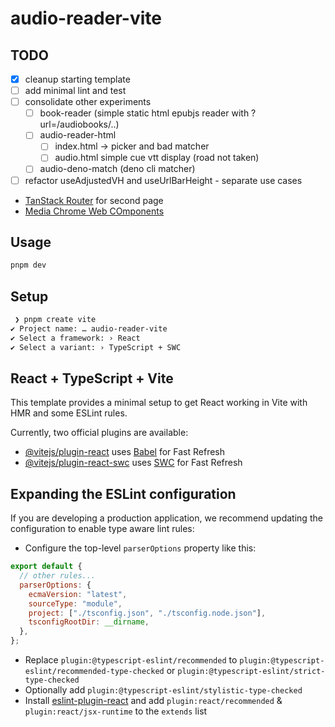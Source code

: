 # audio-reader-vite

## TODO

- [x] cleanup starting template
- [ ] add minimal lint and test
- [ ] consolidate other experiments
  - [ ] book-reader (simple static html epubjs reader with ?url=/audiobooks/..)
  - [ ] audio-reader-html
    - [ ] index.html -> picker and bad matcher
    - [ ] audio.html simple cue vtt display (road not taken)
  - [ ] audio-deno-match (deno cli matcher)
- [ ] refactor useAdjustedVH and useUrlBarHeight - separate use cases
- [TanStack Router](https://tanstack.com/router/latest/docs/framework/react/quick-start) for second page
- [Media Chrome Web COmponents](https://github.com/muxinc/media-chrome)

## Usage

```bash
pnpm dev
```

## Setup

```bash
 ❯ pnpm create vite
✔ Project name: … audio-reader-vite
✔ Select a framework: › React
✔ Select a variant: › TypeScript + SWC
```

## React + TypeScript + Vite

This template provides a minimal setup to get React working in Vite with HMR and some ESLint rules.

Currently, two official plugins are available:

- [@vitejs/plugin-react](https://github.com/vitejs/vite-plugin-react/blob/main/packages/plugin-react/README.md) uses [Babel](https://babeljs.io/) for Fast Refresh
- [@vitejs/plugin-react-swc](https://github.com/vitejs/vite-plugin-react-swc) uses [SWC](https://swc.rs/) for Fast Refresh

## Expanding the ESLint configuration

If you are developing a production application, we recommend updating the configuration to enable type aware lint rules:

- Configure the top-level `parserOptions` property like this:

```js
export default {
  // other rules...
  parserOptions: {
    ecmaVersion: "latest",
    sourceType: "module",
    project: ["./tsconfig.json", "./tsconfig.node.json"],
    tsconfigRootDir: __dirname,
  },
};
```

- Replace `plugin:@typescript-eslint/recommended` to `plugin:@typescript-eslint/recommended-type-checked` or `plugin:@typescript-eslint/strict-type-checked`
- Optionally add `plugin:@typescript-eslint/stylistic-type-checked`
- Install [eslint-plugin-react](https://github.com/jsx-eslint/eslint-plugin-react) and add `plugin:react/recommended` & `plugin:react/jsx-runtime` to the `extends` list
